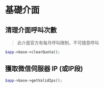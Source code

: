 # 基礎介面

## 清理介面呼叫次數

> 此介面官方有每月呼叫限制，不可隨意呼叫

```php
$app->base->clearQuota();
```

## 獲取微信伺服器 IP (或IP段)

```php
$app->base->getValidIps();
```